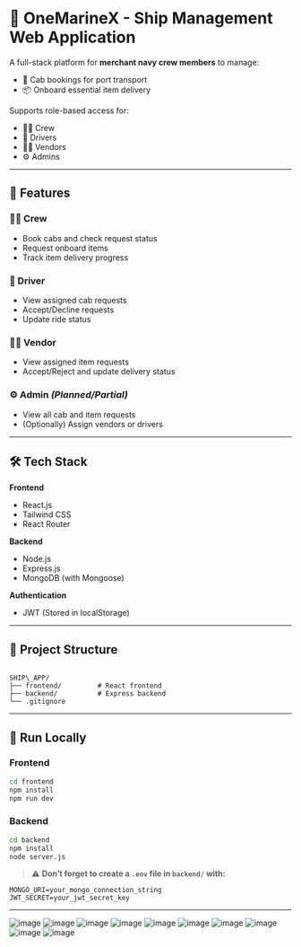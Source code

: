 

# 🚢 OneMarineX - Ship Management Web Application

A full-stack platform for **merchant navy crew members** to manage:
- 🚖 Cab bookings for port transport
- 📦 Onboard essential item delivery

Supports role-based access for:
- 👨‍✈️ Crew  
- 🚗 Drivers  
- 🧑‍🔧 Vendors  
- ⚙️ Admins

---

## 🔐 Features

### 👨‍✈️ Crew
- Book cabs and check request status
- Request onboard items
- Track item delivery progress

### 🚗 Driver
- View assigned cab requests
- Accept/Decline requests
- Update ride status

### 🧑‍🔧 Vendor
- View assigned item requests
- Accept/Reject and update delivery status

### ⚙️ Admin *(Planned/Partial)*
- View all cab and item requests
- (Optionally) Assign vendors or drivers

---

## 🛠️ Tech Stack

**Frontend**  
- React.js  
- Tailwind CSS  
- React Router

**Backend**  
- Node.js  
- Express.js  
- MongoDB (with Mongoose)

**Authentication**  
- JWT (Stored in localStorage)

---

## 📂 Project Structure

```

SHIP\_APP/
├── frontend/         # React frontend
├── backend/          # Express backend
└── .gitignore

````

---

## 🚀 Run Locally

### Frontend
```bash
cd frontend
npm install
npm run dev
````

### Backend

```bash
cd backend
npm install
node server.js
```

> ⚠️ **Don’t forget to create a `.env` file in `backend/` with:**

```env
MONGO_URI=your_mongo_connection_string
JWT_SECRET=your_jwt_secret_key
```

---

![image](https://github.com/user-attachments/assets/102b3bfa-afbb-4617-83ab-dfb18021c6d6)
![image](https://github.com/user-attachments/assets/0da1882c-9b8e-4406-87e0-c5957c665619)
![image](https://github.com/user-attachments/assets/5fe9a79c-3d3f-4dc8-a1f4-f1631a5c9f13)
![image](https://github.com/user-attachments/assets/03bb50af-d0c0-467e-ad5e-3e3396073340)
![image](https://github.com/user-attachments/assets/f20fcd4f-41d9-48ff-9f46-e80c0394510a)
![image](https://github.com/user-attachments/assets/3ca8189a-8c19-42ba-8b02-46e473f469f2)
![image](https://github.com/user-attachments/assets/4dbde652-94bf-4da9-9f9d-0724a2c99835)
![image](https://github.com/user-attachments/assets/ec0341f7-5527-4b94-aa3b-d4e825451bfb)
![image](https://github.com/user-attachments/assets/424f6f2d-d41a-40b7-b1d2-1fcc7f452923)
![image](https://github.com/user-attachments/assets/34070175-2e22-4962-8894-b516dd69d8cf)










